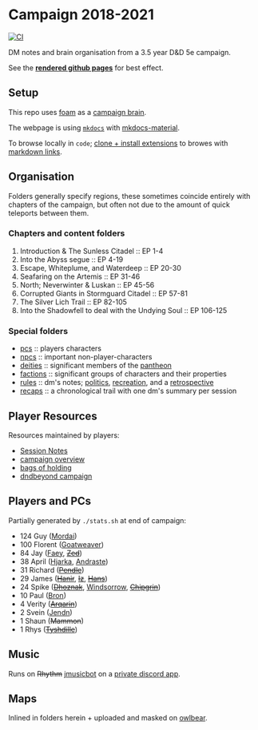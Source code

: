 # Campaign 2018-2021
[![CI](https://github.com/clux/campaign/actions/workflows/release.yml/badge.svg)](https://github.com/clux/campaign/actions/workflows/release.yml)

DM notes and brain organisation from a 3.5 year D&D 5e campaign.

See the [**rendered github pages**](https://clux.github.io/campaign) for best effect.

## Setup
This repo uses [foam](https://foambubble.github.io/foam/) as a [campaign brain](https://clux.github.io/probes/post/2020-09-27-second-brain/).

The webpage is using [`mkdocs`](https://www.mkdocs.org/) with [mkdocs-material](https://squidfunk.github.io/mkdocs-material/).

To browse locally in `code`; [clone + install extensions](https://foambubble.github.io/foam/#getting-started) to browes with [markdown links](https://marketplace.visualstudio.com/items?itemName=tchayen.markdown-links).

## Organisation
Folders generally specify regions, these sometimes coincide entirely with chapters of the campaign, but often not due to the amount of quick teleports between them.

### Chapters and content folders

1. Introduction & The Sunless Citadel :: EP 1-4
2. Into the Abyss segue :: EP 4-19
3. Escape, Whiteplume, and Waterdeep :: EP 20-30
4. Seafaring on the Artemis :: EP 31-46
5. North; Neverwinter & Luskan :: EP 45-56
6. Corrupted Giants in Stormguard Citadel :: EP 57-81
7. The Silver Lich Trail :: EP 82-105
8. Into the Shadowfell to deal with the Undying Soul :: EP 106-125

### Special folders

- [pcs](./docs/pcs) :: players characters
- [npcs](./docs/npcs) :: important non-player-characters
- [deities](./docs/deities) :: significant members of the [pantheon](./docs/deities/0-pantheon.md)
- [factions](./docs/factions) :: significant groups of characters and their properties
- [rules](./docs/rules) :: dm's notes; [politics](./docs/rules/politics.md), [recreation](./docs/rules/recreation.md), and a [retrospective](./docs/rules/retrospective.md)
- [recaps](./docs/recaps) :: a chronological trail with one dm's summary per session

## Player Resources
Resources maintained by players:

- [Session Notes](https://paper.dropbox.com/doc/Session-Notes-0oWR0cmuMrCW4LKxswa5n)
- [campaign overview](https://paper.dropbox.com/doc/Underdark-Underhandedness-ChiGXnq0KQmXRT80U5E52)
- [bags of holding](https://paper.dropbox.com/doc/Bag-of-Holding-hGxQwKOHsxgVkM1sjQnrX)
- [dndbeyond campaign](https://www.dndbeyond.com/campaigns/156017)

## Players and PCs
Partially generated by `./stats.sh` at end of campaign:

- 124 Guy ([Mordai](./docs/pcs/mordai.md))
- 100 Florent ([Goatweaver](./docs/pcs/goatweaver.md))
- 84 Jay ([Faey](./docs/pcs/faey.md), ~~[Zed](./docs/pcs/zed.md)~~)
- 38 April ([Hjarka](./docs/pcs/hjarka.md), [Andraste](./docs/pcs/andraste.md))
- 31 Richard (~~[Pendle](./docs/pcs/pendle.md)~~)
- 29 James (~~[Hanir](./docs/pcs/hanir.md)~~, ~~[Iz](./docs/pcs/iz.md)~~, ~~[Hans](./docs/pcs/hanir.md)~~)
- 24 Spike (~~[Dhoznak](./docs/pcs/dhoznak.md)~~, [Windsorrow](./docs/pcs/windsorrow.md), ~~[Chipgrin](./docs/pcs/chipgrin.md)~~)
- 10 Paul ([Bron](./docs/pcs/bron.md))
- 4 Verity (~~[Arqarin](./docs/pcs/arqarin.md)~~)
- 2 Svein ([Jendn](./docs/pcs/jendn.md))
- 1 Shaun (~~Mammon~~)
- 1 Rhys (~~[Tyshdille](./docs/pcs/tyshdille.md)~~)

## Music
Runs on ~~Rhythm~~ [jmusicbot](https://github.com/jagrosh/MusicBot) on a [private discord app](https://discord.com/developers/applications/890319108846006333).

## Maps
Inlined in folders herein + uploaded and masked on [owlbear](https://www.owlbear.rodeo/game/P0HxzUmDI).
